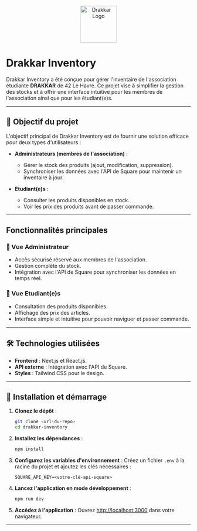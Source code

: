 <p align="center">
  <img src="src/app/favicon.ico" alt="Drakkar Logo" width="100">
</p>

# Drakkar Inventory

Drakkar Inventory a été conçue pour gérer l'inventaire de l'association étudiante **DRAKKAR** de 42 Le Havre. Ce projet vise à simplifier la gestion des stocks et à offrir une interface intuitive pour les membres de l'association ainsi que pour les étudiant(e)s.

---

## 🎯 Objectif du projet

L'objectif principal de Drakkar Inventory est de fournir une solution efficace pour deux types d'utilisateurs :

- **Administrateurs (membres de l'association)** :
  - Gérer le stock des produits (ajout, modification, suppression).
  - Synchroniser les données avec l'API de Square pour maintenir un inventaire à jour.

- **Etudiant(e)s** :
  - Consulter les produits disponibles en stock.
  - Voir les prix des produits avant de passer commande.

---

## Fonctionnalités principales

### 🔑 Vue Administrateur
- Accès sécurisé réservé aux membres de l'association.
- Gestion complète du stock.
- Intégration avec l'API de Square pour synchroniser les données en temps réel.

### 🛒 Vue Etudiant(e)s
- Consultation des produits disponibles.
- Affichage des prix des articles.
- Interface simple et intuitive pour pouvoir naviguer et passer commande.

---

## 🛠️ Technologies utilisées

- **Frontend** : Next.js et React.js.
- **API externe** : Intégration avec l'API de Square.
- **Styles** : Tailwind CSS pour le design.

---

## 🚀 Installation et démarrage

1. **Clonez le dépôt** :
   ```bash
   git clone <url-du-repo>
   cd drakkar-inventory
   ```

2. **Installez les dépendances** :
   ```bash
   npm install
   ```

3. **Configurez les variables d'environnement** :
   Créez un fichier `.env` à la racine du projet et ajoutez les clés nécessaires :
   ```env
   SQUARE_API_KEY=<votre-clé-api-square>
   ```

4. **Lancez l'application en mode développement** :
   ```bash
   npm run dev
   ```

5. **Accédez à l'application** :
   Ouvrez [http://localhost:3000](http://localhost:3000) dans votre navigateur.

---
